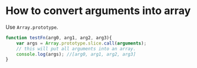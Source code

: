 # How to convert arguments into array

Use `Array.prototype`.
```JavaScript
function testFn(arg0, arg1, arg2, arg3){
    var args = Array.prototype.slice.call(arguments);
    // this will put all arguments into an array.
    console.log(args); //[arg0, arg1, arg2, arg3]
}
```
